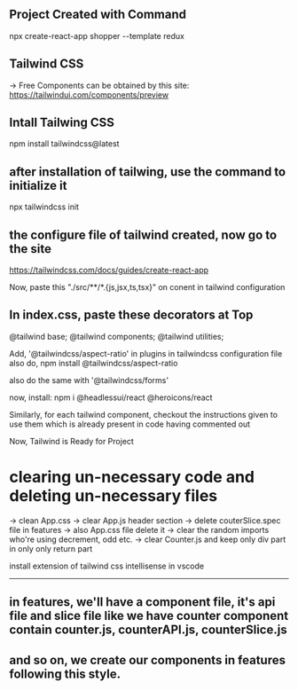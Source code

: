 ## Project Created with Command
npx create-react-app shopper --template redux

## Tailwind CSS
-> Free Components can be obtained by this site:
https://tailwindui.com/components/preview

## Intall Tailwing CSS
npm install tailwindcss@latest

## after installation of tailwing, use the command to initialize it
npx tailwindcss init 

## the configure file of tailwind created, now go to the site
https://tailwindcss.com/docs/guides/create-react-app

Now, paste this "./src/**/*.{js,jsx,ts,tsx}" on conent in tailwind configuration

## In index.css, paste these decorators at Top
@tailwind base;
@tailwind components;
@tailwind utilities;

Add, '@tailwindcss/aspect-ratio' in plugins in tailwindcss configuration file
also do, npm install @tailwindcss/aspect-ratio

also do the same with '@tailwindcss/forms'

now, install: npm i @headlessui/react @heroicons/react

Similarly, for each tailwind component, checkout the instructions given to use them which is already present in code having commented out

Now, Tailwind is Ready for Project

# clearing un-necessary code and deleting un-necessary files
-> clean App.css
-> clear App.js header section
-> delete couterSlice.spec file in features
-> also App.css file delete it
-> clear the random imports who're using decrement, odd etc. 
-> clear Counter.js and keep only div part in only only return part

install extension of tailwind css intellisense in vscode

_____________________________________________________________________

## in features, we'll have a component file, it's api file and slice file like we have counter component contain counter.js, counterAPI.js, counterSlice.js
## and so on, we create our components in features following this style.